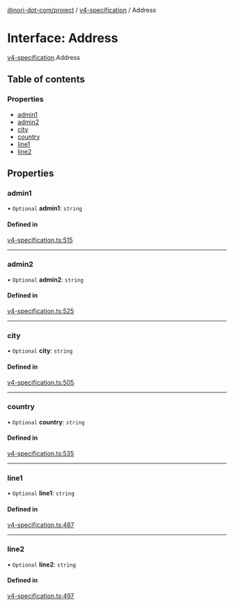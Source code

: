 [@nori-dot-com/project](../README.md) / [v4-specification](../modules/v4_specification.md) / Address

# Interface: Address

[v4-specification](../modules/v4_specification.md).Address

## Table of contents

### Properties

- [admin1](v4_specification.Address.md#admin1)
- [admin2](v4_specification.Address.md#admin2)
- [city](v4_specification.Address.md#city)
- [country](v4_specification.Address.md#country)
- [line1](v4_specification.Address.md#line1)
- [line2](v4_specification.Address.md#line2)

## Properties

### admin1

• `Optional` **admin1**: `string`

#### Defined in

[v4-specification.ts:515](https://github.com/nori-dot-eco/nori-dot-com/blob/8e6dd1a/packages/project/src/v4-specification.ts#L515)

___

### admin2

• `Optional` **admin2**: `string`

#### Defined in

[v4-specification.ts:525](https://github.com/nori-dot-eco/nori-dot-com/blob/8e6dd1a/packages/project/src/v4-specification.ts#L525)

___

### city

• `Optional` **city**: `string`

#### Defined in

[v4-specification.ts:505](https://github.com/nori-dot-eco/nori-dot-com/blob/8e6dd1a/packages/project/src/v4-specification.ts#L505)

___

### country

• `Optional` **country**: `string`

#### Defined in

[v4-specification.ts:535](https://github.com/nori-dot-eco/nori-dot-com/blob/8e6dd1a/packages/project/src/v4-specification.ts#L535)

___

### line1

• `Optional` **line1**: `string`

#### Defined in

[v4-specification.ts:487](https://github.com/nori-dot-eco/nori-dot-com/blob/8e6dd1a/packages/project/src/v4-specification.ts#L487)

___

### line2

• `Optional` **line2**: `string`

#### Defined in

[v4-specification.ts:497](https://github.com/nori-dot-eco/nori-dot-com/blob/8e6dd1a/packages/project/src/v4-specification.ts#L497)
